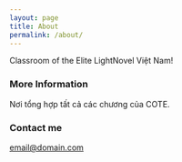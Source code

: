 ```yaml
---
layout: page
title: About
permalink: /about/
---
```


Classroom of the Elite LightNovel Việt Nam!

### More Information

Nơi tổng hợp tất cả các chương của COTE.

### Contact me

[email@domain.com](mailto:dangtruyen@quocanle.ml)